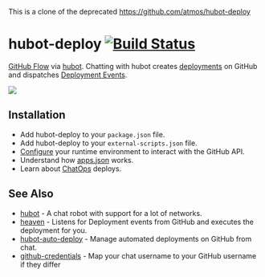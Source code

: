 
This is a clone of the deprecated https://github.com/atmos/hubot-deploy

# hubot-deploy [![Build Status](https://travis-ci.org/lentusignavus/hubot-deploy.svg?branch=master)](https://travis-ci.org/lentusignavus/hubot-deploy)

[GitHub Flow][1] via [hubot][3]. Chatting with hubot creates [deployments][2] on GitHub and dispatches [Deployment Events][4].

![](https://f.cloud.github.com/assets/38/2331137/77036ef8-a444-11e3-97f6-68dab6975eeb.jpg)

## Installation

* Add hubot-deploy to your `package.json` file.
* Add hubot-deploy to your `external-scripts.json` file.
* [Configure](https://github.com/atmos/hubot-deploy/blob/master/docs/configuration.md) your runtime environment to interact with the GitHub API.
* Understand how [apps.json](https://github.com/atmos/hubot-deploy/blob/master/docs/config-file.md) works.
* Learn about [ChatOps](https://github.com/atmos/hubot-deploy/blob/master/docs/chatops.md) deploys.

## See Also

* [hubot](https://github.com/github/hubot) - A chat robot with support for a lot of networks.
* [heaven](https://github.com/atmos/heaven) - Listens for Deployment events from GitHub and executes the deployment for you.
* [hubot-auto-deploy](https://github.com/atmos/hubot-auto-deploy) - Manage automated deployments on GitHub from chat.
* [github-credentials](https://github.com/github/hubot-scripts/blob/master/src/scripts/github-credentials.coffee) - Map your chat username to your GitHub username if they differ

[1]: https://guides.github.com/overviews/flow/
[2]: https://developer.github.com/v3/repos/deployments/
[3]: https://hubot.github.com
[4]: https://developer.github.com/v3/activity/events/types/#deploymentevent
[5]: https://developer.github.com/v3/repos/deployments/

